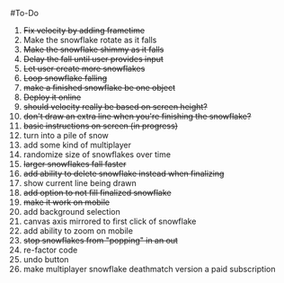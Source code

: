 #To-Do

1. ~~Fix velocity by adding frametime~~
2. Make the snowflake rotate as it falls
3. ~~Make the snowflake shimmy as it falls~~
4. ~~Delay the fall until user provides input~~
5. ~~Let user create more snowflakes~~
6. ~~Loop snowflake falling~~
7. ~~make a finished snowflake be one object~~
8. ~~Deploy it online~~
9. ~~should velocity really be based on screen height?~~
10. ~~don't draw an extra line when you're finishing the snowflake?~~
11. ~~basic instructions on screen (in progress)~~
12. turn into a pile of snow
13. add some kind of multiplayer
14. randomize size of snowflakes over time
15. ~~larger snowflakes fall faster~~
16. ~~add ability to delete snowflake instead when finalizing~~
17. show current line being drawn
18. ~~add option to not fill finalized snowflake~~
19. ~~make it work on mobile~~
20. add background selection
21. canvas axis mirrored to first click of snowflake
22. add ability to zoom on mobile
23. ~~stop snowflakes from "popping" in an out~~
24. re-factor code   
25. undo button
107. make multiplayer snowflake deathmatch version a paid subscription

